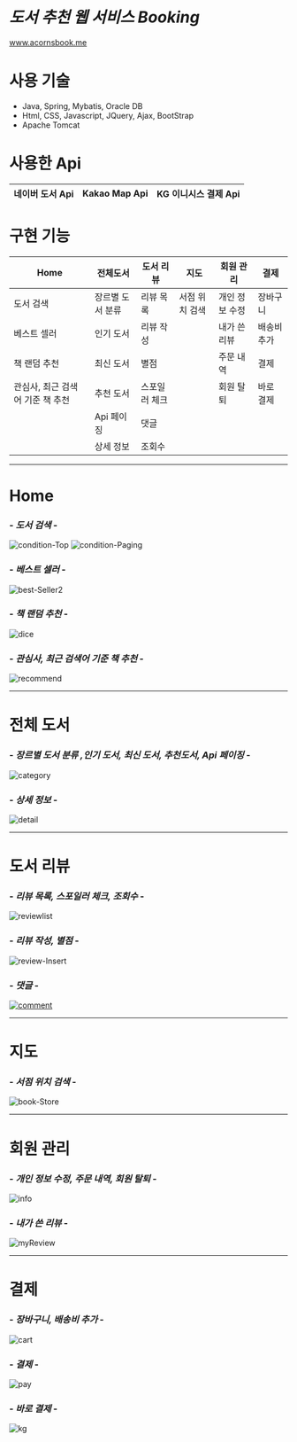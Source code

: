 # *도서 추천 웹 서비스 Booking* 
www.acornsbook.me

# 사용 기술 
- Java, Spring, Mybatis, Oracle DB
- Html, CSS, Javascript, JQuery, Ajax, BootStrap
- Apache Tomcat
 
# 사용한 Api
 네이버 도서 Api | Kakao Map Api | KG 이니시스 결제 Api
 ----------- | -------------- | -------------

# 구현 기능
Home | 전체도서 | 도서 리뷰 | 지도 | 회원 관리 | 결제
-- | - | - | - | - | -
도서 검색 | 장르별 도서 분류 | 리뷰 목록 | 서점 위치 검색 | 개인 정보 수정 | 장바구니
베스트 셀러 | 인기 도서 | 리뷰 작성 | | 내가 쓴 리뷰 | 배송비 추가
책 랜덤 추천 | 최신 도서 | 별점 | | 주문 내역 | 결제
관심사, 최근 검색어 기준 책 추천 | 추천 도서 | 스포일러 체크 | | 회원 탈퇴 | 바로 결제
| |Api 페이징 | 댓글 | |
| |상세 정보 | 조회수 | |

****
# Home
### - *도서 검색* -

<img src="https://i.ibb.co/VCbPXqK/condition-Top.png" alt="condition-Top" border="0">
<img src="https://i.ibb.co/hfFwvtX/condition-Paging.png" alt="condition-Paging" border="0">

### - *베스트 셀러* -

<img src="https://i.ibb.co/10KqkSx/best-Seller2.png" alt="best-Seller2" border="0">
  
### - *책 랜덤 추천* -

<img src="https://i.ibb.co/TbWQq8R/dice.png" alt="dice" border="0">

### - *관심사, 최근 검색어 기준 책 추천* -

<img src="https://i.ibb.co/tJQ23jd/recommend.png" alt="recommend" border="0">

****
# 전체 도서
### - *장르별 도서 분류 ,인기 도서, 최신 도서, 추천도서, Api 페이징* -

<img src="https://i.ibb.co/drJ3FbM/category.png" alt="category" border="0">

### - *상세 정보* -

<img src="https://i.ibb.co/mNkbrgx/detail.png" alt="detail" border="0">

****
# 도서 리뷰

### - *리뷰 목록, 스포일러 체크, 조회수* -

<img src="https://i.ibb.co/55WnSfx/reviewlist.png" alt="reviewlist" border="0">

### - *리뷰 작성, 별점* -

<img src="https://i.ibb.co/G90WcN6/review-Insert.png" alt="review-Insert" border="0">

### - *댓글* -

<a href="https://ibb.co/dGNzcCn"><img src="https://i.ibb.co/86ySBvF/comment.png" alt="comment" border="0"></a>

****
# 지도
### - *서점 위치 검색* -

<img src="https://i.ibb.co/zxtfmBt/book-Store.png" alt="book-Store" border="0">

****
# 회원 관리
### - *개인 정보 수정, 주문 내역, 회원 탈퇴* -

<img src="https://i.ibb.co/1RLwX9v/info.png" alt="info" border="0">

### - *내가 쓴 리뷰* -

<img src="https://i.ibb.co/B6ZQ5pJ/myReview.png" alt="myReview" border="0">

****
# 결제
### - *장바구니, 배송비 추가* -

<img src="https://i.ibb.co/k6WTqmX/cart.png" alt="cart" border="0">

### - *결제* -

<img src="https://i.ibb.co/QJVNRzY/pay.png" alt="pay" border="0">

### - *바로 결제* -

<img src="https://i.ibb.co/s5k0FyF/kg.png" alt="kg" border="0">
